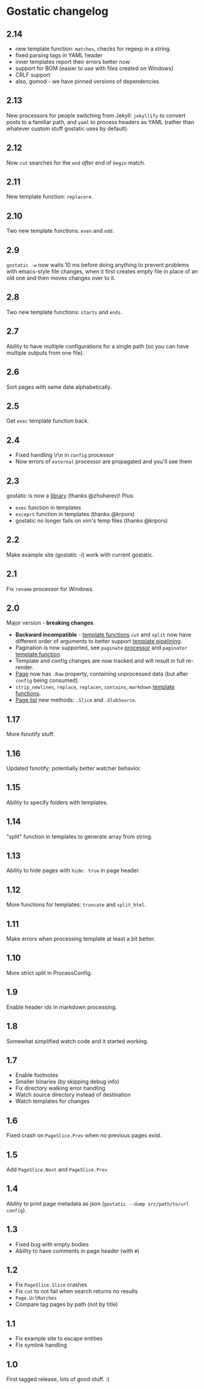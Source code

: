 # Gostatic changelog

## 2.14

- new template function: `matches`, checks for regexp in a string.
- fixed parsing tags in YAML header
- inner templates report their errors better now
- support for BOM (easier to use with files created on Windows)
- CRLF support
- also, gomod - we have pinned versions of dependencies

## 2.13

New processors for people switching from Jekyll: `jekyllify` to convert posts to
a familiar path, and `yaml` to process headers as YAML (rather than whatever
custom stuff gostatic uses by default).

## 2.12

Now `cut` searches for the `end` *after* end of `begin` match.

## 2.11

New template function: `replacere`.

## 2.10

Two new template functions: `even` and `odd`.

## 2.9

`gostatic -w` now waits 10 ms before doing anything to prevent problems with
emacs-style file changes, when it first creates empty file in place of an old
one and then moves changes over to it.

## 2.8

Two new template functions: `starts` and `ends`.

## 2.7

Ability to have multiple configurations for a single path (so you can have
multiple outputs from one file).

## 2.6

Sort pages with same date alphabetically.

## 2.5

Get `exec` template function back.

## 2.4

- Fixed handling \r\n in `config` processor
- Now errors of `external` processor are propagated and you'll see them

## 2.3

gostatic is now a [library](https://github.com/piranha/gostatic#extensibility) (thanks @zhuharev)! Plus:

- `exec` function in templates
- `exceprt` function in templates (thanks @krpors)
- gostatic no longer fails on vim's temp files (thanks @krpors)

## 2.2

Make example site (gostatic -i) work with current gostatic.

## 2.1

Fix `rename` processor for Windows.

## 2.0

Major version - **breaking changes**.

- **Backward incompatible** - [template functions](https://github.com/piranha/gostatic#global-functions) `cut` and `split` now have different order of arguments to better support [template pipelining](https://golang.org/pkg/text/template/#hdr-Pipelines).
- Pagination is now supported, see `paginate` [processor](https://github.com/piranha/gostatic#processors) and `paginator` [template function](https://github.com/piranha/gostatic#global-functions).
- Template and config changes are now tracked and will result in full re-render.
- [Page](https://github.com/piranha/gostatic#page-interface) now has `.Raw` property, containing unprocessed data (but after `config` being consumed).
- `strip_newlines`, `replace`, `replacen`, `contains`, `markdown` [template functions](https://github.com/piranha/gostatic#global-functions).
- [Page list](https://github.com/piranha/gostatic#page-list-interface) new methods: `.Slice` and `.GlobSource`.

## 1.17

More fsnotify stuff.

## 1.16

Updated fsnotify; potentially better watcher behavior.

## 1.15

Ability to specify folders with templates.

## 1.14

"split" function in templates to generate array from string.

## 1.13

Ability to hide pages with `hide: true` in page header.

## 1.12

More functions for templates: `truncate` and `split_html`.

## 1.11

Make errors when processing template at least a bit better.

## 1.10

More strict split in ProcessConfig.

## 1.9

Enable header ids in markdown processing.

## 1.8

Somewhat simplified watch code and it started working.

## 1.7

- Enable footnotes
- Smaller binaries (by skipping debug info)
- Fix directory walking error handling
- Watch source directory instead of destination
- Watch templates for changes

## 1.6

Fixed crash on `PageSlice.Prev` when no previous pages exist.

## 1.5

Add `PageSlice.Next` and `PageSlice.Prev`

## 1.4

Ability to print page metadata as json (`gostatic --dump src/path/to/url config`).

## 1.3

- Fixed bug with empty bodies
- Ability to have comments in page header (with `#`)

## 1.2

- Fix `PageSlice.Slice` crashes
- Fix `cut` to not fail when search returns no results
- `Page.UrlMatches`
- Compare tag pages by path (not by title)

## 1.1

- Fix example site to escape entities
- Fix symlink handling

## 1.0

First tagged release, lots of good stuff. :)
